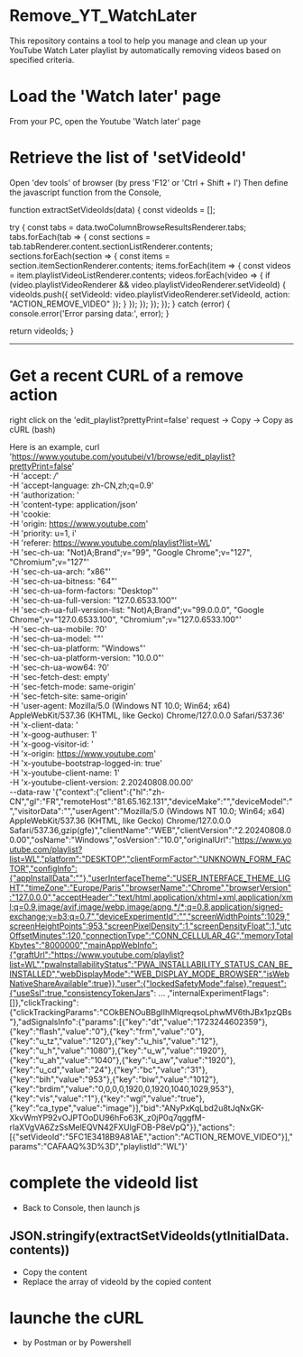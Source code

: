 # Remove_YT_WatchLater
This repository contains a tool to help you manage and clean up your YouTube Watch Later playlist by automatically removing videos based on specified criteria.

# Load the 'Watch later' page
From your PC, open the Youtube 'Watch later' page

# Retrieve the list of 'setVideoId'
Open 'dev tools' of browser (by press 'F12' or 'Ctrl + Shift + I')
Then define the javascript function from the Console,

function extractSetVideoIds(data) {
  const videoIds = [];

  try {
    const tabs = data.twoColumnBrowseResultsRenderer.tabs;
    tabs.forEach(tab => {
      const sections = tab.tabRenderer.content.sectionListRenderer.contents;
      sections.forEach(section => {
        const items = section.itemSectionRenderer.contents;
        items.forEach(item => {
          const videos = item.playlistVideoListRenderer.contents;
          videos.forEach(video => {
            if (video.playlistVideoRenderer && video.playlistVideoRenderer.setVideoId) {
              videoIds.push({
                setVideoId: video.playlistVideoRenderer.setVideoId,
                action: "ACTION_REMOVE_VIDEO"
              });
            }
          });
        });
      });
    });
  } catch (error) {
    console.error('Error parsing data:', error);
  }

  return videoIds;
}

-----------------------

# Get a recent CURL of a remove action
right click on the 'edit_playlist?prettyPrint=false' request
 -> Copy
 -> Copy as cURL (bash)

 Here is an example, 
 curl 'https://www.youtube.com/youtubei/v1/browse/edit_playlist?prettyPrint=false' \
  -H 'accept: */*' \
  -H 'accept-language: zh-CN,zh;q=0.9' \
  -H 'authorization: ' \
  -H 'content-type: application/json' \
  -H 'cookie: <cookie> \
  -H 'origin: https://www.youtube.com' \
  -H 'priority: u=1, i' \
  -H 'referer: https://www.youtube.com/playlist?list=WL' \
  -H 'sec-ch-ua: "Not)A;Brand";v="99", "Google Chrome";v="127", "Chromium";v="127"' \
  -H 'sec-ch-ua-arch: "x86"' \
  -H 'sec-ch-ua-bitness: "64"' \
  -H 'sec-ch-ua-form-factors: "Desktop"' \
  -H 'sec-ch-ua-full-version: "127.0.6533.100"' \
  -H 'sec-ch-ua-full-version-list: "Not)A;Brand";v="99.0.0.0", "Google Chrome";v="127.0.6533.100", "Chromium";v="127.0.6533.100"' \
  -H 'sec-ch-ua-mobile: ?0' \
  -H 'sec-ch-ua-model: ""' \
  -H 'sec-ch-ua-platform: "Windows"' \
  -H 'sec-ch-ua-platform-version: "10.0.0"' \
  -H 'sec-ch-ua-wow64: ?0' \
  -H 'sec-fetch-dest: empty' \
  -H 'sec-fetch-mode: same-origin' \
  -H 'sec-fetch-site: same-origin' \
  -H 'user-agent: Mozilla/5.0 (Windows NT 10.0; Win64; x64) AppleWebKit/537.36 (KHTML, like Gecko) Chrome/127.0.0.0 Safari/537.36' \
  -H 'x-client-data: ' \
  -H 'x-goog-authuser: 1' \
  -H 'x-goog-visitor-id: ' \
  -H 'x-origin: https://www.youtube.com' \
  -H 'x-youtube-bootstrap-logged-in: true' \
  -H 'x-youtube-client-name: 1' \
  -H 'x-youtube-client-version: 2.20240808.00.00' \
  --data-raw '{"context":{"client":{"hl":"zh-CN","gl":"FR","remoteHost":"81.65.162.131","deviceMake":"","deviceModel":"","visitorData":"","userAgent":"Mozilla/5.0 (Windows NT 10.0; Win64; x64) AppleWebKit/537.36 (KHTML, like Gecko) Chrome/127.0.0.0 Safari/537.36,gzip(gfe)","clientName":"WEB","clientVersion":"2.20240808.00.00","osName":"Windows","osVersion":"10.0","originalUrl":"https://www.youtube.com/playlist?list=WL","platform":"DESKTOP","clientFormFactor":"UNKNOWN_FORM_FACTOR","configInfo":{"appInstallData":""},"userInterfaceTheme":"USER_INTERFACE_THEME_LIGHT","timeZone":"Europe/Paris","browserName":"Chrome","browserVersion":"127.0.0.0","acceptHeader":"text/html,application/xhtml+xml,application/xml;q=0.9,image/avif,image/webp,image/apng,*/*;q=0.8,application/signed-exchange;v=b3;q=0.7","deviceExperimentId":"","screenWidthPoints":1029,"screenHeightPoints":953,"screenPixelDensity":1,"screenDensityFloat":1,"utcOffsetMinutes":120,"connectionType":"CONN_CELLULAR_4G","memoryTotalKbytes":"8000000","mainAppWebInfo":{"graftUrl":"https://www.youtube.com/playlist?list=WL","pwaInstallabilityStatus":"PWA_INSTALLABILITY_STATUS_CAN_BE_INSTALLED","webDisplayMode":"WEB_DISPLAY_MODE_BROWSER","isWebNativeShareAvailable":true}},"user":{"lockedSafetyMode":false},"request":{"useSsl":true,"consistencyTokenJars": ... ,"internalExperimentFlags":[]},"clickTracking":{"clickTrackingParams":"COkBENOuBBgIIhMIqreqsoLphwMV6thJBx1pzQBs"},"adSignalsInfo":{"params":[{"key":"dt","value":"1723244602359"},{"key":"flash","value":"0"},{"key":"frm","value":"0"},{"key":"u_tz","value":"120"},{"key":"u_his","value":"12"},{"key":"u_h","value":"1080"},{"key":"u_w","value":"1920"},{"key":"u_ah","value":"1040"},{"key":"u_aw","value":"1920"},{"key":"u_cd","value":"24"},{"key":"bc","value":"31"},{"key":"bih","value":"953"},{"key":"biw","value":"1012"},{"key":"brdim","value":"0,0,0,0,1920,0,1920,1040,1029,953"},{"key":"vis","value":"1"},{"key":"wgl","value":"true"},{"key":"ca_type","value":"image"}],"bid":"ANyPxKqLbd2u8tJqNxGK-XkvWmYP92vOJPTOoDU96hFo63K_z0jP0q7qggfM-rIaXVgVA6ZzSsMelEQVN42FXUlgFOB-P8eVpQ"}},"actions":[{"setVideoId":"5FC1E3418B9A81AE","action":"ACTION_REMOVE_VIDEO"}],"params":"CAFAAQ%3D%3D","playlistId":"WL"}'

# complete the videoId list
- Back to Console, then launch js
## JSON.stringify(extractSetVideoIds(ytInitialData.contents))

- Copy the content
- Replace the array of videoId by the copied content

# launche the cURL 
- by Postman or by Powershell


